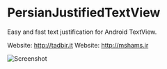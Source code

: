 # PersianJustifiedTextView
Easy and fast text justification for Android TextView.

Website: http://tadbir.it
Website: http://mshams.ir


![Screenshot](https://raw.github.com/mshams/PersianJustifiedTextView/tree/master/it.tadbir.ui.persianjustifiedtextview/src/main/assets/snapshot.png)